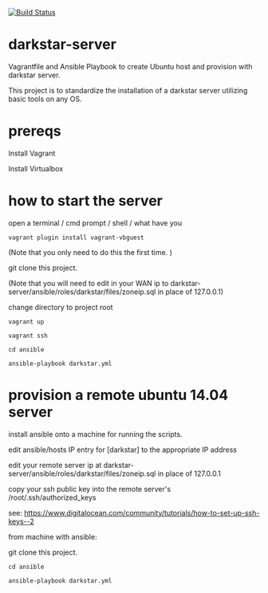 [![Build Status](https://travis-ci.org/salpalvv/darkstar-server.svg?branch=develop)](https://travis-ci.org/salpalvv/darkstar-server)

# darkstar-server
Vagrantfile and Ansible Playbook to create Ubuntu host and provision with darkstar server. 

This project is to standardize the installation of a darkstar server utilizing basic tools on any OS. 

# prereqs
Install Vagrant

Install Virtualbox

# how to start the server 
open a terminal / cmd prompt / shell / what have you

`vagrant plugin install vagrant-vbguest`

(Note that you only need to do this the first time. )

git clone this project.

(Note that you will need to edit in your WAN ip to darkstar-server/ansible/roles/darkstar/files/zoneip.sql in place of 127.0.0.1)

change directory to project root

`vagrant up`

`vagrant ssh`

`cd ansible`

`ansible-playbook darkstar.yml`


# provision a remote ubuntu 14.04 server
install ansible onto a machine for running the scripts. 

edit ansible/hosts IP entry for [darkstar] to the appropriate IP address

edit your remote server ip at darkstar-server/ansible/roles/darkstar/files/zoneip.sql in place of 127.0.0.1

copy your ssh public key into the remote server's /root/.ssh/authorized_keys

see: https://www.digitalocean.com/community/tutorials/how-to-set-up-ssh-keys--2

from machine with ansible: 

git clone this project.

`cd ansible`

`ansible-playbook darkstar.yml`

